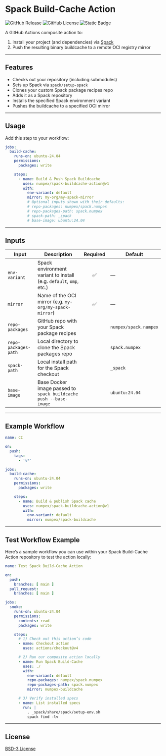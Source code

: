 # Spack Build-Cache Action


![GitHub Release](https://img.shields.io/github/v/release/numpex/spack-buildcache-action)
![GitHub License](https://img.shields.io/github/license/numpex/spack-buildcache-action)
![Static Badge](https://img.shields.io/badge/packaging-spack-blue)

[spack]: https://spack.io  

A GitHub Actions composite action to:

1. Install your project (and dependencies) via [Spack][spack]  
2. Push the resulting binary buildcache to a remote OCI registry mirror

---

## Features

- Checks out your repository (including submodules)  
- Sets up Spack via `spack/setup-spack`  
- Clones your custom Spack package recipes repo  
- Adds it as a Spack repository  
- Installs the specified Spack environment variant  
- Pushes the buildcache to a specified OCI mirror  

---

## Usage

Add this step to your workflow:

```yaml
jobs:
  build-cache:
    runs-on: ubuntu-24.04
    permissions:
      packages: write

    steps:
      - name: Build & Push Spack Buildcache
        uses: numpex/spack-buildcache-action@v1
        with:
          env-variant: default
          mirror: my-org/my-spack-mirror
          # Optional inputs shown with their defaults:
          # repo-packages: numpex/spack.numpex
          # repo-packages-path: spack.numpex
          # spack-path: _spack
          # base-image: ubuntu:24.04
```

---

## Inputs

| Input              | Description                                                                 | Required | Default               |
| ------------------ | --------------------------------------------------------------------------- | :------: | --------------------- |
| `env-variant`      | Spack environment variant to install (e.g. `default`, `omp`, etc.)         |   ✅     | —                     |
| `mirror`           | Name of the OCI mirror (e.g. `my-org/my-spack-mirror`)                     |   ✅     | —                     |
| `repo-packages`    | GitHub repo with your Spack package recipes                                 |          | `numpex/spack.numpex` |
| `repo-packages-path` | Local directory to clone the Spack packages repo                          |          | `spack.numpex`        |
| `spack-path`       | Local install path for the Spack checkout                                   |          | `_spack`              |
| `base-image`       | Base Docker image passed to `spack buildcache push --base-image`            |          | `ubuntu:24.04`        |

---

## Example Workflow

```yaml
name: CI

on:
  push:
    tags:
      - 'v*'

jobs:
  build-cache:
    runs-on: ubuntu-24.04
    permissions:
      packages: write

    steps:
      - name: Build & publish Spack cache
        uses: numpex/spack-buildcache-action@v1
        with:
          env-variant: default
          mirror: numpex/spack-buildcache
```

---

## Test Workflow Example

Here’s a sample workflow you can use within your Spack Build-Cache Action repository to test the action locally:

```yaml
name: Test Spack Build-Cache Action

on:
  push:
    branches: [ main ]
  pull_request:
    branches: [ main ]

jobs:
  smoke:
    runs-on: ubuntu-24.04
    permissions:
      contents: read
      packages: write

    steps:
      # 1) Check out this action’s code
      - name: Checkout action
        uses: actions/checkout@v4

      # 2) Run our composite action locally
      - name: Run Spack Build-Cache
        uses: ./
        with:
          env-variant: default
          repo-packages: numpex/spack.numpex
          repo-packages-path: spack.numpex
          mirror: numpex-buildcache

      # 3) Verify installed specs
      - name: List installed specs
        run: |
          . _spack/share/spack/setup-env.sh
          spack find -lv
```

---

## License

[BSD-3 License](LICENSE)
